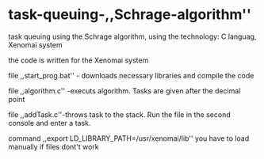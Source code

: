 # task-queuing-,,Schrage-algorithm''
task queuing using the Schrage algorithm,
using the technology: C languag,
Xenomai system

the code is written for the Xenomai system

file ,,start_prog.bat'' - downloads necessary libraries and compile the code 

file ,,algorithm.c'' -executs algorithm.
 Tasks are given after the decimal point

 file ,,addTask.c''-throws task to  the stack.
 Run the file in the second console and enter a task.

command ,,export LD_LIBRARY_PATH=/usr/xenomai/lib'' you have to load manually
if files dont't work 

